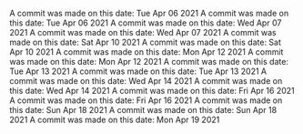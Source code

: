 A commit was made on this date: Tue Apr 06 2021
A commit was made on this date: Tue Apr 06 2021
A commit was made on this date: Wed Apr 07 2021
A commit was made on this date: Wed Apr 07 2021
A commit was made on this date: Sat Apr 10 2021
A commit was made on this date: Sat Apr 10 2021
A commit was made on this date: Mon Apr 12 2021
A commit was made on this date: Mon Apr 12 2021
A commit was made on this date: Tue Apr 13 2021
A commit was made on this date: Tue Apr 13 2021
A commit was made on this date: Wed Apr 14 2021
A commit was made on this date: Wed Apr 14 2021
A commit was made on this date: Fri Apr 16 2021
A commit was made on this date: Fri Apr 16 2021
A commit was made on this date: Sun Apr 18 2021
A commit was made on this date: Sun Apr 18 2021
A commit was made on this date: Mon Apr 19 2021
